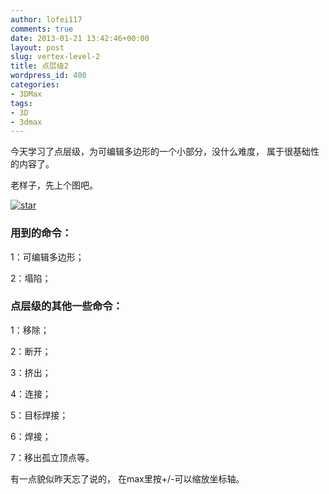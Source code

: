 ```yaml
---
author: lofei117
comments: true
date: 2013-01-21 13:42:46+00:00
layout: post
slug: vertex-level-2
title: 点层级2
wordpress_id: 400
categories:
- 3DMax
tags:
- 3D
- 3dmax
---
```


今天学习了点层级，为可编辑多边形的一个小部分，没什么难度， 属于很基础性的内容了。

老样子，先上个图吧。

[![star](http://blog.lofei.info/wp-content/uploads/2013/01/star.jpg)](http://blog.lofei.info/wp-content/uploads/2013/01/star.jpg)




### 用到的命令：


1：可编辑多边形；

2：塌陷；




### 点层级的其他一些命令：


1：移除；

2：断开；

3：挤出；

4：连接；

5：目标焊接；

6：焊接；

7：移出孤立顶点等。



有一点貌似昨天忘了说的， 在max里按+/-可以缩放坐标轴。
